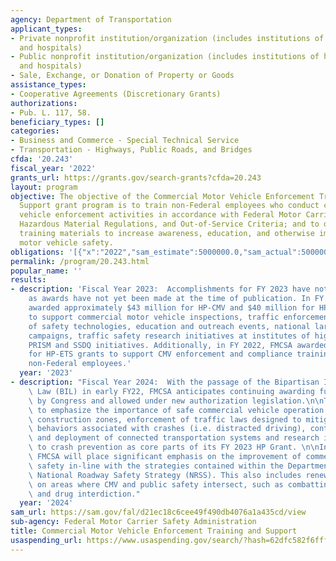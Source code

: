 ```yaml
---
agency: Department of Transportation
applicant_types:
- Private nonprofit institution/organization (includes institutions of higher education
  and hospitals)
- Public nonprofit institution/organization (includes institutions of higher education
  and hospitals)
- Sale, Exchange, or Donation of Property or Goods
assistance_types:
- Cooperative Agreements (Discretionary Grants)
authorizations:
- Pub. L. 117, 58.
beneficiary_types: []
categories:
- Business and Commerce - Special Technical Service
- Transportation - Highways, Public Roads, and Bridges
cfda: '20.243'
fiscal_year: '2022'
grants_url: https://grants.gov/search-grants?cfda=20.243
layout: program
objective: The objective of the Commercial Motor Vehicle Enforcement Training and
  Support grant program is to train non-Federal employees who conduct commercial motor
  vehicle enforcement activities in accordance with Federal Motor Carrier Safety Regulations,
  Hazardous Material Regulations, and Out-of-Service Criteria; and to develop related
  training materials to increase awareness, education, and otherwise improve commercial
  motor vehicle safety.
obligations: '[{"x":"2022","sam_estimate":5000000.0,"sam_actual":5000000.0,"usa_spending_actual":0.0},{"x":"2023","sam_estimate":5000000.0,"sam_actual":0.0,"usa_spending_actual":5000000.0},{"x":"2024","sam_estimate":5000000.0,"sam_actual":0.0,"usa_spending_actual":5000000.0}]'
permalink: /program/20.243.html
popular_name: ''
results:
- description: 'Fiscal Year 2023:  Accomplishments for FY 2023 have not been announced
    as awards have not yet been made at the time of publication. In FY 2022, FMCSA
    awarded approximately $43 million for HP-CMV and $40 million for HP-ITD grants
    to support commercial motor vehicle inspections, traffic enforcement, deployments
    of safety technologies, education and outreach events, national large truck safety
    campaigns, traffic safety research initiatives at institutes of higher learning,
    PRISM and SSDQ initiatives. Additionally, in FY 2022, FMCSA awarded $5 million
    for HP-ETS grants to support CMV enforcement and compliance training program for
    non-Federal employees.'
  year: '2023'
- description: "Fiscal Year 2024:  With the passage of the Bipartisan Infrastructure\
    \ Law (BIL) in early FY22, FMCSA anticipates continuing awarding funds as appropriated\
    \ by Congress and allowed under new authorization legislation.\n\nThe FMCSA expects\
    \ to emphasize the importance of safe commercial vehicle operation within highway\
    \ construction zones, enforcement of traffic laws designed to mitigate driver\
    \ behaviors associated with crashes (i.e. distracted driving), continued development\
    \ and deployment of connected transportation systems and research into areas relating\
    \ to crash prevention as core parts of its FY 2023 HP Grant. \n\nIn addition,\
    \ FMCSA will place significant emphasis on the improvement of commercial vehicle\
    \ safety in-line with the strategies contained within the Department of Transportation’s\
    \ National Roadway Safety Strategy (NRSS). This also includes renewed emphasis\
    \ on areas where CMV and public safety intersect, such as combatting human trafficking\
    \ and drug interdiction."
  year: '2024'
sam_url: https://sam.gov/fal/d21ec18c6cee49f490db4076a1a435cd/view
sub-agency: Federal Motor Carrier Safety Administration
title: Commercial Motor Vehicle Enforcement Training and Support
usaspending_url: https://www.usaspending.gov/search/?hash=62dfc582f6fff906e8b7a04be1a4dd2c
---
```

